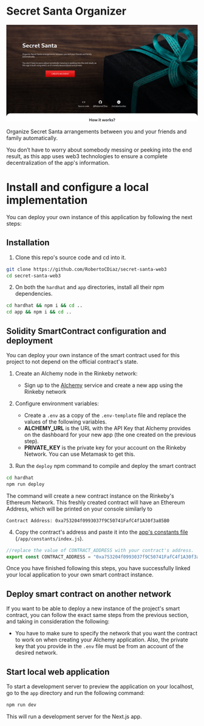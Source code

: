 # Secret Santa Organizer

![Landing page](landing-page.png)

Organize Secret Santa arrangements between you and your friends and family automatically.

You don’t have to worry about somebody messing or peeking into the end result, as this app uses web3 technologies to ensure a complete decentralization of the app's information.

# Install and configure a local implementation

You can deploy your own instance of this application by following the next steps:

## Installation 

1. Clone this repo's source code and cd into it.

```bash
git clone https://github.com/RobertoCDiaz/secret-santa-web3
cd secret-santa-web3
```

2. On both the `hardhat` and `app` directories, install all their npm dependencies. 
```bash
cd hardhat && npm i && cd ..
cd app && npm i && cd ..
```

## Solidity SmartContract configuration and deployment

You can deploy your own instance of the smart contract used for this project to not depend on the official contract's state. 

1. Create an Alchemy node in the Rinkeby network:
    * Sign up to the [Alchemy](https://www.alchemyapi.io) service and create a new app using the Rinkeby network

2. Configure environment variables:
    * Create a `.env` as a copy of the `.env-template` file and replace the values of the following variables.
    * **ALCHEMY_URL** is the URL with the API Key that Alchemy provides on the dashboard for your new app (the one created on the previous step).
    * **PRIVATE_KEY** is the private key for your account on the Rinkeby Network. You can use Metamask to get this.

3. Run the `deploy` npm command to compile and deploy the smart contract

```bash
cd hardhat
npm run deploy
```
The command will create a new contract instance on the Rinkeby's Ethereum Network. This freshly created contract will have an Ethereum Address, which will be printed on your console similarly to
```
Contract Address: 0xa753204f0993037f9C50741FafC4f1A30f3a85B0
```

4. Copy the contract's address and paste it into the [app's constants file](app/constants/index.js) (`/app/constants/index.js`).

```js
//replace the value of CONTRACT_ADDRESS with your contract's address.
export const CONTRACT_ADDRESS = "0xa753204f0993037f9C50741FafC4f1A30f3a85B0";
```

Once you have finished following this steps, you have successfully linked your local application to your own smart contract instance.

## Deploy smart contract on another network

If you want to be able to deploy a new instance of the project's smart contract, you can follow the exact same steps from the previous section, and taking in consideration the following:

* You have to make sure to specify the network that you want the contract to work on when creating your Alchemy application. Also, the private key that you provide in the `.env` file must be from an account of the desired network.

## Start local web application

To start a development server to preview the application on your localhost, go to the `app` directory and run the following command:

```bash
npm run dev
```

This will run a development server for the Next.js app.